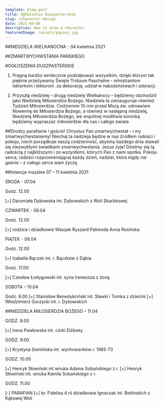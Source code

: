 ```yaml
---
template: blog-post
title: Ogłoszenia Duszpasterskie
slug: /character-design
date: 2021-04-06
description: How to draw a character
featuredImage: /assets/papiez.jpg
---
```

##NIEDZIELA WIELKANOCNA	 - 04 kwietnia 2021                                            

##ZMARTWYCHWSTANIA PAŃSKIEGO 	                                                                             

#OGŁOSZENIA DUSZPASTERSKIE

1. Pragnę bardzo serdecznie podziękować wszystkim, dzięki którym tak pięknie przeżywamy Święte Triduum Paschalne -   ministrantom lektorkom i lektorom.
za dekorację,  udział w nabożeństwach i adoracji. 

2. Przyszłą niedzielę – drugą niedzielę Wielkanocy – będziemy obchodzili jako Niedzielę Miłosierdzia Bożego. Niedziela ta zainauguruje również Tydzień Miłosierdzia. Codziennie 10 min przed Mszą św.  odmawiam Nowennę do Miłosierdzia Bożego, a również w następną niedzielę, Niedzielę Miłosierdzia Bożego, we wspólnej modlitwie koronką będziemy wypraszać miłosierdzie dla nas i całego świata

##Drodzy parafianie i goście!
Chrystus Pan zmartwychwstał – i my zmartwychwstaniemy! Niechaj ta nadzieja będzie w nas źródłem radości i pokoju, niech porządkuje naszą codzienność, abyśmy każdego dnia stawali się niezwykłymi świadkami zmartwychwstania. Jezus żyje! Dzielmy się tą radością z najbliższymi i ze wszystkimi, których Pan z nami spotka. Pokoju serca, radości rozpromieniającej każdy dzień, nadziei, która nigdy nie gaśnie – z całego serca wam życzę.

##Intencje mszalne 07  – 11 kwietnia  2021

ŚRODA  - 07.04

Godz. 12.00

[+] Daromiała Dybowska int.  Dybowskich z Woli Skarbkowej

CZWARTEK  - 08.04

Godz. 12.00

[+] rodzice i dziadkowie Waszak Ryszard Paliwoda Anna Rosińska

PIĄTEK - 09.04

Godz. 12.00

[+] Izabella Bączek int. r. Bączków z Dąbia

Godz. 17.00

[+] Czesław Łodygowski int. syna Ireneusza z żoną

SOBOTA – 10.04

Godz. 8.00
[+] Stanisław Benedykciński int. Sławki i Tomka z dziećmi
[+] Włodzimierz Gorzycki int. r. Dybowskich

##NIEDZIELA MIŁOSIERDZIA BOŻEGO – 11.04

GODZ. 8.00

[+] Irena Pawłowska int.  córki Elżbiety 

GODZ. 9.00

[+] Krystyna Siemińska int. wychowanków r. 1965-73 

GODZ. 10.00

[+] Henryk Słowiński int wnuka Adama Sobańskiego z r. 
[+] Henryk Słowiński int. wnuka Kamila Sobańskiego z r. 

GODZ. 11.00

[-] PARAFIAN 
[+] br. Fidelisa 4 rś dziadkowie Ignaczak int. Betlinskich z Kąkowej Woli